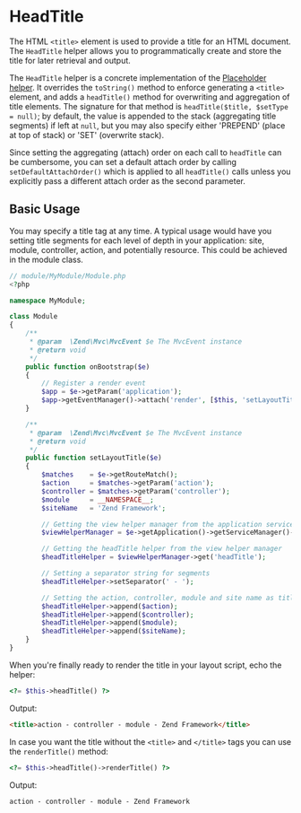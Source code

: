 # HeadTitle

The HTML `<title>` element is used to provide a title for an HTML document. The
`HeadTitle` helper allows you to programmatically create and store the title for
later retrieval and output.

The `HeadTitle` helper is a concrete implementation of the [Placeholder helper](placeholder.md).
It overrides the `toString()` method to enforce generating a `<title>` element,
and adds a `headTitle()` method for overwriting and aggregation of title
elements. The signature for that method is `headTitle($title, $setType = null)`;
by default, the value is appended to the stack (aggregating title segments) if
left at `null`, but you may also specify either 'PREPEND' (place at top of
stack) or 'SET' (overwrite stack).

Since setting the aggregating (attach) order on each call to `headTitle` can be
cumbersome, you can set a default attach order by calling
`setDefaultAttachOrder()` which is applied to all `headTitle()` calls unless you
explicitly pass a different attach order as the second parameter.

## Basic Usage

You may specify a title tag at any time. A typical usage would have you setting
title segments for each level of depth in your application: site, module,
controller, action, and potentially resource. This could be achieved in the
module class.

```php
// module/MyModule/Module.php
<?php

namespace MyModule;

class Module
{
    /**
     * @param  \Zend\Mvc\MvcEvent $e The MvcEvent instance
     * @return void
     */
    public function onBootstrap($e)
    {
        // Register a render event
        $app = $e->getParam('application');
        $app->getEventManager()->attach('render', [$this, 'setLayoutTitle']);
    }

    /**
     * @param  \Zend\Mvc\MvcEvent $e The MvcEvent instance
     * @return void
     */
    public function setLayoutTitle($e)
    {
        $matches    = $e->getRouteMatch();
        $action     = $matches->getParam('action');
        $controller = $matches->getParam('controller');
        $module     = __NAMESPACE__;
        $siteName   = 'Zend Framework';

        // Getting the view helper manager from the application service manager
        $viewHelperManager = $e->getApplication()->getServiceManager()->get('ViewHelperManager');

        // Getting the headTitle helper from the view helper manager
        $headTitleHelper = $viewHelperManager->get('headTitle');

        // Setting a separator string for segments
        $headTitleHelper->setSeparator(' - ');

        // Setting the action, controller, module and site name as title segments
        $headTitleHelper->append($action);
        $headTitleHelper->append($controller);
        $headTitleHelper->append($module);
        $headTitleHelper->append($siteName);
    }
}
```

When you're finally ready to render the title in your layout script, echo the
helper:

```php
<?= $this->headTitle() ?>
```

Output:

```html
<title>action - controller - module - Zend Framework</title>
```

In case you want the title without the `<title>` and `</title>` tags you can use
the `renderTitle()` method:

```php
<?= $this->headTitle()->renderTitle() ?>
```

Output:

```html
action - controller - module - Zend Framework
```
